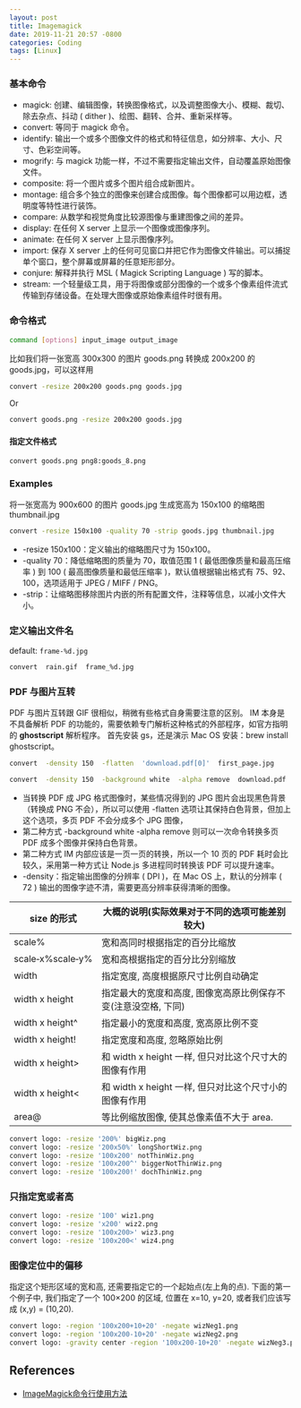```yaml
---
layout: post
title: Imagemagick
date: 2019-11-21 20:57 -0800
categories: Coding
tags: [Linux]
---
```


### 基本命令

- magick: 创建、编辑图像，转换图像格式，以及调整图像大小、模糊、裁切、除去杂点、抖动 ( dither )、绘图、翻转、合并、重新采样等。
- convert: 等同于 magick 命令。
- identify: 输出一个或多个图像文件的格式和特征信息，如分辨率、大小、尺寸、色彩空间等。
- mogrify: 与 magick 功能一样，不过不需要指定输出文件，自动覆盖原始图像文件。
- composite: 将一个图片或多个图片组合成新图片。
- montage: 组合多个独立的图像来创建合成图像。每个图像都可以用边框，透明度等特性进行装饰。
- compare: 从数学和视觉角度比较源图像与重建图像之间的差异。
- display: 在任何 X server 上显示一个图像或图像序列。
- animate: 在任何 X server 上显示图像序列。
- import: 保存 X server 上的任何可见窗口并把它作为图像文件输出。可以捕捉单个窗口，整个屏幕或屏幕的任意矩形部分。
- conjure: 解释并执行 MSL ( Magick Scripting Language ) 写的脚本。
- stream: 一个轻量级工具，用于将图像或部分图像的一个或多个像素组件流式传输到存储设备。在处理大图像或原始像素组件时很有用。

### 命令格式

```bash
command [options] input_image output_image
```

比如我们将一张宽高 300x300 的图片 goods.png 转换成 200x200 的goods.jpg，可以这样用

```bash
convert -resize 200x200 goods.png goods.jpg
```

Or

```bash
convert goods.png -resize 200x200 goods.jpg
```

#### 指定文件格式
```bash
convert goods.png png8:goods_8.png
```

### Examples

将一张宽高为 900x600 的图片 goods.jpg 生成宽高为 150x100 的缩略图 thumbnail.jpg

```bash
convert -resize 150x100 -quality 70 -strip goods.jpg thumbnail.jpg
```

- -resize 150x100：定义输出的缩略图尺寸为 150x100。
- -quality 70：降低缩略图的质量为 70，取值范围 1 ( 最低图像质量和最高压缩率 ) 到 100 ( 最高图像质量和最低压缩率 )，默认值根据输出格式有 75、92、100，选项适用于 JPEG / MIFF / PNG。
- -strip：让缩略图移除图片内嵌的所有配置文件，注释等信息，以减小文件大小。


### 定义输出文件名

default: `frame-%d.jpg`
```bash
convert  rain.gif  frame_%d.jpg
```


### PDF 与图片互转

PDF 与图片互转跟 GIF 很相似，稍微有些格式自身需要注意的区别。
IM 本身是不具备解析 PDF 的功能的，需要依赖专门解析这种格式的外部程序，如官方指明的 **ghostscript** 解析程序。
首先安装 gs，还是演示 Mac OS 安装：brew install ghostscript。


```bash
convert  -density 150  -flatten  'download.pdf[0]'  first_page.jpg
```

```bash
convert  -density 150  -background white  -alpha remove  download.pdf  download.jpg
```


- 当转换 PDF 成 JPG 格式图像时，某些情况得到的 JPG 图片会出现黑色背景（转换成 PNG 不会），所以可以使用 -flatten 选项让其保持白色背景，但加上这个选项，多页 PDF 不会分成多个 JPG 图像，
- 第二种方式 -background white -alpha remove 则可以一次命令转换多页 PDF 成多个图像并保持白色背景。
- 第二种方式 IM 内部应该是一页一页的转换，所以一个 10 页的 PDF 耗时会比较久，采用第一种方式让 Node.js 多进程同时转换该 PDF 可以提升速率。
- -density：指定输出图像的分辨率 ( DPI )，在 Mac OS 上，默认的分辨率 ( 72 ) 输出的图像字迹不清，需要更高分辨率获得清晰的图像。


|size 的形式|大概的说明(实际效果对于不同的选项可能差别较大)|
|---|---|
|scale%|宽和高同时根据指定的百分比缩放|
|scale‑x%scale‑y%|宽和高根据指定的百分比分别缩放|
|width|指定宽度, 高度根据原尺寸比例自动确定|
|width x height|指定最大的宽度和高度, 图像宽高原比例保存不变(注意没空格, 下同)|
|width x height^|指定最小的宽度和高度, 宽高原比例不变|
|width x height!|指定宽度和高度, 忽略原始比例|
|width x height>|和 width x height 一样, 但只对比这个尺寸大的图像有作用|
|width x height<|和 width x height 一样, 但只对比这个尺寸小的图像有作用|
|area@|等比例缩放图像, 使其总像素值不大于 area.|


```bash
convert logo: -resize '200%' bigWiz.png
convert logo: -resize '200x50%' longShortWiz.png
convert logo: -resize '100x200' notThinWiz.png
convert logo: -resize '100x200^' biggerNotThinWiz.png
convert logo: -resize '100x200!' dochThinWiz.png
```

### 只指定宽或者高
```bash
convert logo: -resize '100' wiz1.png
convert logo: -resize 'x200' wiz2.png
convert logo: -resize '100x200>' wiz3.png
convert logo: -resize '100x200<' wiz4.png
```

### 图像定位中的偏移

指定这个矩形区域的宽和高, 还需要指定它的一个起始点(左上角的点). 下面的第一个例子中, 我们指定了一个 100×200 的区域, 位置在 x=10, y=20, 或者我们应该写成 (x,y) = (10,20).

```bash
convert logo: -region '100x200+10+20' -negate wizNeg1.png
convert logo: -region '100x200-10+20' -negate wizNeg2.png
convert logo: -gravity center -region '100x200-10+20' -negate wizNeg3.png
```







## References

- [ImageMagick命令行使用方法](https://www.zouyesheng.com/imagemagick.html)
